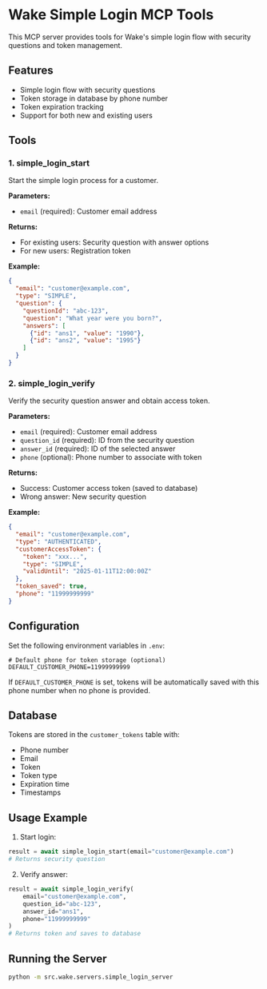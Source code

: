 # Wake Simple Login MCP Tools

This MCP server provides tools for Wake's simple login flow with security questions and token management.

## Features

- Simple login flow with security questions
- Token storage in database by phone number
- Token expiration tracking
- Support for both new and existing users

## Tools

### 1. simple_login_start

Start the simple login process for a customer.

**Parameters:**
- `email` (required): Customer email address

**Returns:**
- For existing users: Security question with answer options
- For new users: Registration token

**Example:**
```json
{
  "email": "customer@example.com",
  "type": "SIMPLE",
  "question": {
    "questionId": "abc-123",
    "question": "What year were you born?",
    "answers": [
      {"id": "ans1", "value": "1990"},
      {"id": "ans2", "value": "1995"}
    ]
  }
}
```

### 2. simple_login_verify

Verify the security question answer and obtain access token.

**Parameters:**
- `email` (required): Customer email address
- `question_id` (required): ID from the security question
- `answer_id` (required): ID of the selected answer
- `phone` (optional): Phone number to associate with token

**Returns:**
- Success: Customer access token (saved to database)
- Wrong answer: New security question

**Example:**
```json
{
  "email": "customer@example.com",
  "type": "AUTHENTICATED",
  "customerAccessToken": {
    "token": "xxx...",
    "type": "SIMPLE",
    "validUntil": "2025-01-11T12:00:00Z"
  },
  "token_saved": true,
  "phone": "11999999999"
}
```

## Configuration

Set the following environment variables in `.env`:

```env
# Default phone for token storage (optional)
DEFAULT_CUSTOMER_PHONE=11999999999
```

If `DEFAULT_CUSTOMER_PHONE` is set, tokens will be automatically saved with this phone number when no phone is provided.

## Database

Tokens are stored in the `customer_tokens` table with:
- Phone number
- Email
- Token
- Token type
- Expiration time
- Timestamps

## Usage Example

1. Start login:
```python
result = await simple_login_start(email="customer@example.com")
# Returns security question
```

2. Verify answer:
```python
result = await simple_login_verify(
    email="customer@example.com",
    question_id="abc-123",
    answer_id="ans1",
    phone="11999999999"
)
# Returns token and saves to database
```

## Running the Server

```bash
python -m src.wake.servers.simple_login_server
```